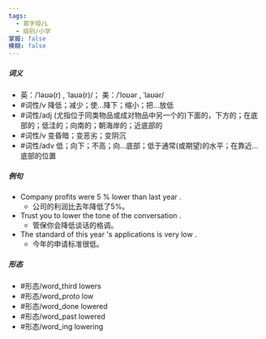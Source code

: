 ```yaml
---
tags:
  - 首字母/L
  - 级别/小学
掌握: false
模糊: false
---
```

##### 词义
- 英：/ˈləʊə(r) , ˈlaʊə(r)/； 美：/ˈloʊər , ˈlaʊər/
- #词性/v  降低；减少；使…降下；缩小；把…放低
- #词性/adj  (尤指位于同类物品或成对物品中另一个的)下面的，下方的；在底部的；低洼的；向南的；朝海岸的；近底部的
- #词性/v  变昏暗；变恶劣；变阴沉
- #词性/adv  低；向下；不高；向…底部；低于通常(或期望)的水平；在靠近…底部的位置
##### 例句
- Company profits were 5 % lower than last year .
	- 公司的利润比去年降低了5%。
- Trust you to lower the tone of the conversation .
	- 管保你会降低谈话的格调。
- The standard of this year 's applications is very low .
	- 今年的申请标准很低。
##### 形态
- #形态/word_third lowers
- #形态/word_proto low
- #形态/word_done lowered
- #形态/word_past lowered
- #形态/word_ing lowering

